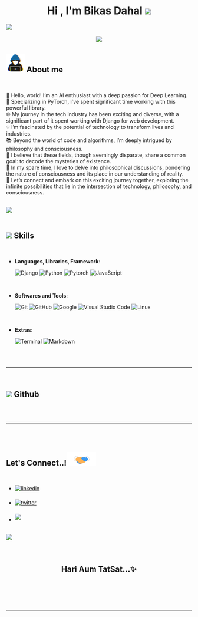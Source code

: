 
<h1 align="center"><b>Hi , I'm Bikas Dahal </b><img src="https://media.giphy.com/media/hvRJCLFzcasrR4ia7z/giphy.gif" width="35"></h1>
<!--  -->
<img src="https://user-images.githubusercontent.com/73097560/115834477-dbab4500-a447-11eb-908a-139a6edaec5c.gif">

<p align="center">
  <a href="#"><img src="https://readme-typing-svg.herokuapp.com?font=Time+New+Roman&color=cyan&size=25&center=true&vCenter=true&width=600&height=100&lines=Namaskaaram+O+..🙏&hearts;++;Computer+Science+Student,;DEEP+Learning,;Active+Learner/Researcher/,;Philosophy+Newbie,;Love+to+learn+new+stuffs..<3"></a>
</p>

## <picture><img src = "https://github.com/0xAbdulKhalid/0xAbdulKhalid/raw/main/assets/mdImages/about_me.gif" width = 50px></picture> **About me**

<br>

👋 Hello, world! I’m an AI enthusiast with a deep passion for Deep Learning.
<br>
🎯 Specializing in PyTorch, I’ve spent significant time working with this powerful library.
<br>
🌐 My journey in the tech industry has been exciting and diverse, with a significant part of it spent working with Django for web development.<br>
💡 I’m fascinated by the potential of technology to transform lives and industries.<br>
📚 Beyond the world of code and algorithms, I’m deeply intrigued by philosophy and consciousness.<br>
🤔 I believe that these fields, though seemingly disparate, share a common goal: to decode the mysteries of existence.<br>
🌌 In my spare time, I love to delve into philosophical discussions, pondering the nature of consciousness and its place in our understanding of reality.<br>
🚀 Let’s connect and embark on this exciting journey together, exploring the infinite possibilities that lie in the intersection of technology, philosophy, and consciousness.

<br>
<img src="https://user-images.githubusercontent.com/73097560/115834477-dbab4500-a447-11eb-908a-139a6edaec5c.gif"><br><br>

## <img src="https://media2.giphy.com/media/QssGEmpkyEOhBCb7e1/giphy.gif?cid=ecf05e47a0n3gi1bfqntqmob8g9aid1oyj2wr3ds3mg700bl&rid=giphy.gif" width ="25"><b> Skills</b>
<br>

<p align="center">

- **Languages, Libraries, Framework**:

  ![Django](https://img.shields.io/badge/Django%20-%2314354C.svg?style=for-the-badge&logo=django&logoColor=white)
  ![Python](https://img.shields.io/badge/Python%20-%2314354C.svg?style=for-the-badge&logo=python&logoColor=white)
  ![Pytorch](https://img.shields.io/badge/PyTorch%20-%2314354C.svg?style=for-the-badge&logo=pytorch&logoColor=white)
  ![JavaScript](https://img.shields.io/badge/JavaScript%20-%2314354C.svg?style=for-the-badge&logo=javascript&logoColor=white)


<br>


- **Softwares and Tools**:

    ![Git](https://img.shields.io/badge/git-%23F05033.svg?style=for-the-badge&logo=git&logoColor=white)
    ![GitHub](https://img.shields.io/badge/github-%23121011.svg?style=for-the-badge&logo=github&logoColor=white)
    ![Google](https://img.shields.io/badge/google-%234285F4.svg?style=for-the-badge&logo=google&logoColor=white)
    ![Visual Studio Code](https://img.shields.io/badge/Visual%20Studio%20Code-0078d7.svg?style=for-the-badge&logo=visual-studio-code&logoColor=white)
    ![Linux](https://img.shields.io/badge/Linux-FCC624?style=for-the-badge&logo=linux&logoColor=black) 

<br>

- **Extras**:

    ![Terminal](https://img.shields.io/badge/Terminal-%23054020?style=for-the-badge&logo=gnu-bash&logoColor=white)
    ![Markdown](https://img.shields.io/badge/markdown-%23000000.svg?style=for-the-badge&logo=markdown&logoColor=white)   


</p>

<br>
<br>

-----

<br>


## <img src="https://media.giphy.com/media/iY8CRBdQXODJSCERIr/giphy.gif" width="35"><b> Github </b>

<br>

<br>

-----

<br>
<br>

## <b> Let's Connect..!</b><img src="https://github.com/0xAbdulKhalid/0xAbdulKhalid/raw/main/assets/mdImages/handshake.gif" width ="80">
<br>
<div align='left'>

<ul>

<li>
<a href="https://www.linkedin.com/in/bikas-dahal-2229301b3/" target="_blank">
<img src="https://img.shields.io/badge/linkedin:  Bikas Dahal-%2300acee.svg?color=405DE6&style=for-the-badge&logo=linkedin&logoColor=white" alt=linkedin style="margin-bottom: 5px;"/>
</a>
</li>

<br>

<li>
<a href="https://twitter.com/bikas__dahal" target="_blank">
<img src="https://img.shields.io/badge/twitter:  Bikas Dahal-%2300acee.svg?color=1DA1F2&style=for-the-badge&logo=twitter&logoColor=white" alt=twitter style="margin-bottom: 5px;"/>
</a>
</li>

<br>

<li>
<a href="mailto:bikkydahal@gmail.com" target="_blank">
<img src="https://img.shields.io/badge/gmail:  Bikas Dahal-%23EA4335.svg?style=for-the-badge&logo=gmail&logoColor=white" t=mail style="margin-bottom: 5px;" />
</a>
</li>
	
</ul>
</div>

<br>
<img src="https://user-images.githubusercontent.com/73097560/115834477-dbab4500-a447-11eb-908a-139a6edaec5c.gif">
<br>
<br>
<br>

<div align='center'>

## <b>Hari Aum TatSat...✨</b>

</div>
<br>
<br>
<br>
<br>

---

<br>
